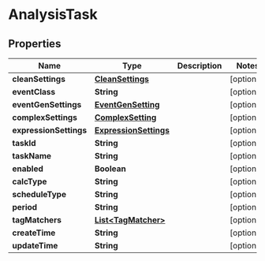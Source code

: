 

# AnalysisTask


## Properties

| Name | Type | Description | Notes |
|------------ | ------------- | ------------- | -------------|
|**cleanSettings** | [**CleanSettings**](CleanSettings.md) |  |  [optional] |
|**eventClass** | **String** |  |  [optional] |
|**eventGenSettings** | [**EventGenSetting**](EventGenSetting.md) |  |  [optional] |
|**complexSettings** | [**ComplexSetting**](ComplexSetting.md) |  |  [optional] |
|**expressionSettings** | [**ExpressionSettings**](ExpressionSettings.md) |  |  [optional] |
|**taskId** | **String** |  |  [optional] |
|**taskName** | **String** |  |  [optional] |
|**enabled** | **Boolean** |  |  [optional] |
|**calcType** | **String** |  |  [optional] |
|**scheduleType** | **String** |  |  [optional] |
|**period** | **String** |  |  [optional] |
|**tagMatchers** | [**List&lt;TagMatcher&gt;**](TagMatcher.md) |  |  [optional] |
|**createTime** | **String** |  |  [optional] |
|**updateTime** | **String** |  |  [optional] |



